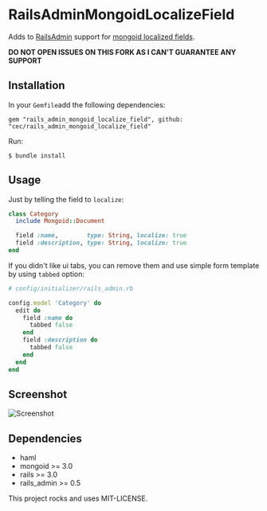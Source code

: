 # RailsAdminMongoidLocalizeField

Adds to [RailsAdmin](https://github.com/sferik/rails_admin) support for [mongoid localized fields](http://mongoid.org/en/mongoid/docs/documents.html#localized_fields).

**DO NOT OPEN ISSUES ON THIS FORK AS I CAN'T GUARANTEE ANY SUPPORT**

## Installation

In your `Gemfile`add the following dependencies:

    gem "rails_admin_mongoid_localize_field", github: "cec/rails_admin_mongoid_localize_field"

Run:

    $ bundle install

## Usage

Just by telling the field to `localize`:

```ruby
class Category
  include Mongoid::Document

  field :name,        type: String, localize: true
  field :description, type: String, localize: true
end
```

If you didn't like ui tabs, you can remove them and use simple form template by using `tabbed` option:

```ruby
# config/initializer/rails_admin.rb

config.model 'Category' do
  edit do
    field :name do
      tabbed false
    end
    field :description do
      tabbed false
    end
  end
end
```

## Screenshot

![Screenshot](https://raw.github.com/sudosu/screenshots/master/rails_admin_mongoid_localize_fields.png)


## Dependencies

* haml
* mongoid >= 3.0
* rails >= 3.0
* rails_admin >= 0.5

This project rocks and uses MIT-LICENSE.
